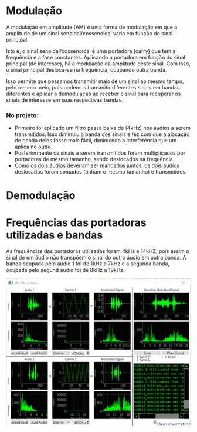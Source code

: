 # Modulação
A modulação em amplitude (AM) é uma forma de modulação em que a amplitude de um sinal senoidal/cossenoidal varia em função do sinal principal.

Isto é, o sinal senoidal/cossenoidal é uma portadora (carry) que tem a frequência e a fase constantes. Aplicando a portadora em função do sinal principal (de interesse), há a modulação da amplitude deste sinal. Com isso, o sinal principal desloca-se na frequência, ocupando outra banda.

Isso permite que possamos transmitir mais de um sinal ao mesmo tempo, pelo mesmo meio, pois podemos transmitir diferentes sinais em bandas diferentes e aplicar a demodulação ao receber o sinal para recuperar os sinais de interesse em suas respectivas bandas.

### No projeto:
- Primeiro foi aplicado um filtro passa baixa de (4kHz) nos áudios a serem transmitidos. Isso diminuiu a banda dos sinais e fez com que a alocação de banda deles fosse mais fácil, diminuindo a interferência que um aplica no outro.
- Posteriormente os sinais a serem transmitidos foram multiplicados por portadoras de mesmo tamanho, sendo deslocados na frequência.
- Como os dois áudios deveriam ser mandados juntos, os dois áudios deslocados foram somados (tinham o mesmo tamanho) e transmitidos.

# Demodulação


# Frequências das portadoras utilizadas e bandas
As frequências das portadoras utilizadas foram 4kHz e 14kHZ, pois assim o sinal de um áudio não transpõem o sinal do outro áudio em outra banda. A banda ocupada pelo áudio 1 foi de 1kHz a 7kHz e a segunda banda, ocupada pelo segund áudio foi de 8kHz a 19kHz.

![](./img/transmitter_charts.png)
